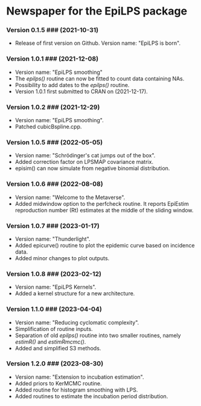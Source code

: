 # Newspaper for the EpiLPS package #

### Version 0.1.5 ### (**2021-10-31**)

* Release of first version on Github. Version name: "EpiLPS is born".

### Version 1.0.1 ### (**2021-12-08**)

* Version name: "EpiLPS smoothing"
* The *epilps()* routine can now be fitted to count data containing NAs.
* Possibility to add dates to the *epilps()* routine.
* Version 1.0.1 first submitted to CRAN on (2021-12-17).

### Version 1.0.2 ### (**2021-12-29**)

* Version name: "EpiLPS smoothing".
* Patched cubicBspline.cpp.

### Version 1.0.5 ### (**2022-05-05**)

* Version name: "Schrödinger's cat jumps out of the box".
* Added correction factor on LPSMAP covariance matrix.
* episim() can now simulate from negative binomial distribution.

### Version 1.0.6 ### (**2022-08-08**)

* Version name: "Welcome to the Metaverse".
* Added midwindow option to the perfcheck routine. It reports EpiEstim 
  reproduction number (Rt) estimates at the middle of the sliding window.
  
### Version 1.0.7 ### (**2023-01-17**)

* Version name: "Thunderlight".
* Added epicurve() routine to plot the epidemic curve based on incidence data.
* Added minor changes to plot outputs.

### Version 1.0.8 ### (**2023-02-12**)

* Version name: "EpiLPS Kernels".
* Added a kernel structure for a new architecture.

### Version 1.1.0 ### (**2023-04-04**)

* Version name: "Reducing cyclomatic complexity".
* Simplification of routine inputs.
* Separation of old *epilps()* routine into two smaller routines, namely
  *estimR()* and *estimRmcmc()*.
* Added and simplified S3 methods.

### Version 1.2.0 ### (**2023-08-30**)

* Version name: "Extension to incubation estimation".
* Added priors to KerMCMC routine.
* Added routine for histogram smoothing with LPS.
* Added routines to estimate the incubation period distribution.




